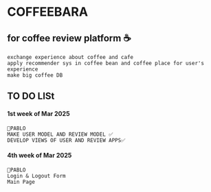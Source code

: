 # COFFEEBARA
## for coffee review platform ☕
    exchange experience about coffee and cafe
    apply recommender sys in coffee bean and coffee place for user's experience
    make big coffee DB


## TO DO LISt
#### 1st week of Mar 2025
    🐒PABLO
    MAKE USER MODEL AND REVIEW MODEL ✅
    DEVELOP VIEWS OF USER AND REVIEW APPS✅
#### 4th week of Mar 2025
    🐒PABLO
    Login & Logout Form
    Main Page
